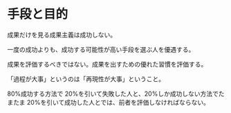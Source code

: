 # 手段と目的

成果だけを見る成果主義は成功しない。

一度の成功よりも、成功する可能性が高い手段を選ぶ人を優遇する。

成果を評価するべきではない。成果を出すための優れた習慣を評価する。

「過程が大事」というのは「再現性が大事」ということ。

80%成功する方法で 20%を引いて失敗した人と、20%しか成功しない方法でたまたま 20%を引いて成功した人とでは、前者を評価しなければならない。
